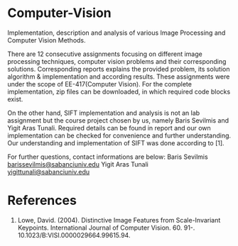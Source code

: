 # Computer-Vision
Implementation, description and analysis of various Image Processing and Computer Vision Methods.

There are 12 consecutive assignments focusing on different image processing techniques, computer vision problems and their corresponding solutions. Corresponding reports explains the provided problem, its solution algorithm & implementation and according results. These assignments were under the scope of EE-417(Computer Vision). For the complete implementation, zip files can be downloaded, in which required code blocks exist. 

On the other hand, SIFT implementation and analysis is not an lab assignment but the course project chosen by us, namely Baris Sevilmis and Yigit Aras Tunali. Required details can be found in report and our own implementation can be checked for convenience and further understanding. Our understanding and implementation of SIFT was done according to [1].

For further questions, contact informations are below:
Baris Sevilmis barissevilmis@sabanciuniv.edu
Yigit Aras Tunali yigittunali@sabanciuniv.edu

# References
1. Lowe, David. (2004). Distinctive Image Features from Scale-Invariant Keypoints. International Journal of Computer Vision. 60. 91-. 10.1023/B:VISI.0000029664.99615.94. 
